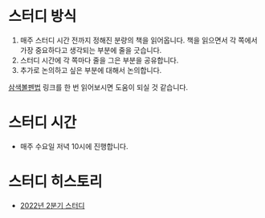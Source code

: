 # 스터디 방식

1. 매주 스터디 시간 전까지 정해진 분량의 책을 읽어옵니다. 책을 읽으면서 각 쪽에서 가장 중요하다고 생각되는 부분에 줄을 긋습니다. 
2. 스터디 시간에 각 쪽마다 줄을 그은 부분을 공유합니다. 
3. 추가로 논의하고 싶은 부분에 대해서 논의합니다. 

[삼색볼펜법](http://egloos.zum.com/agile/v/3684946) 링크를 한 번 읽어보시면 도움이 되실 것 같습니다.

# 스터디 시간
* 매주 수요일 저녁 10시에 진행합니다.

# 스터디 히스토리
* [2022년 2분기 스터디](2022-2Q/2022-2Q.MD)

